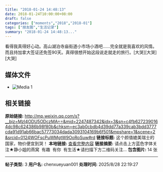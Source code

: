 ```yaml
---
title: "2018-01-24 14:48:13"
date: 2018-01-24T10:00:00+08:00
draft: false
categories: ["moments","2018","2018-01"]
tags: ["朋友圈","生活记录"]
summary: "2018-01-24 14:48:13..."
---
```


看得我真得好心动。高山湖泊寺庙街道小市场小酒吧……完全就是我喜欢的风情。而且持加拿大签证还免签90天。真得很想开始这段说走就走的旅行。[大哭][大哭][大哭]

## 媒体文件

- ![Media 1](/Moments/photos/2018-01-24/201801241448130.jpg)

## 相关链接

**原始链接:** http://mp.weixin.qq.com/s?__biz=MzI4ODU5ODczMA==&mid=2247487342&idx=3&sn=c4fb6272390164dc98c624386b98f80b&chksm=ec3ab0cbdb4d39dd77a339cab3bdd3777cda91d91ab66bac57773034dada3093104169b6f501&mpshare=1&scene=2&srcid=0124WOFscPuWMgtW9OoRoSuw#rd
**链接标题:** 这个颜值媲美瑞士的国家，物价便宜到哭！
**本地链接:** [查看完整内容](/link_content/2018/01/2018-01-24/link_content/)
**链接摘要:** 请点击上方蓝色字体关注★静小姐的燕窝  有趣  有你  有生活★请扫描下方二维码关注...
**包含图片:** 14 张

---

**帖子类型:** 3
**用户名:** chenxueyuan001
**处理时间:** 2025/8/28 22:19:27